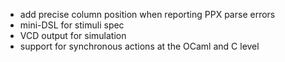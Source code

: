 - add precise column position when reporting PPX parse errors 
- mini-DSL for stimuli spec
- VCD output for simulation
- support for synchronous actions at the OCaml and C level
